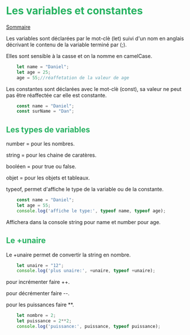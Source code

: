 
# <div style="color: #26B260">**Les variables et constantes**</div>

[Sommaire](./00-Sommaire.md)

Les variables sont déclarées par le mot-clè (let) suivi d'un nom en anglais décrivant le contenu de la variable terminé par (;).

Elles sont sensible à la casse et on la nomme en camelCase.

```javascript
    let name = "Daniel";
    let age = 25;
    age = 55;//réaffetation de la valeur de age
```

Les constantes sont déclarées avec le mot-clè (const), sa valeur ne peut pas être réaffectée car elle est constante.

```javascript
    const name = "Daniel";
    const surName = "Dan";

```

## <div style="color: #26B260">**Les types de variables**</div>

number = pour les nombres.

string = pour les chaine de caratères.

booléen = pour true ou false.

objet = pour les objets et tableaux.

typeof, permet d'affiche le type de la variable ou de la constante.

```javascript
    const name = "Daniel";
    let age = 55;
    console.log('affiche le type:', typeof name, typeof age);
```

Affichera dans la console string pour name et number pour age.

## <div style="color: #26B260">**Le +unaire**</div>

Le +unaire permet de convertir la string en nombre.

```javascript
    let unaire = "12";
    console.log('plus unaire:', +unaire, typeof +unaire);
```

pour incrémenter faire ++.

pour décrémenter faire --.

pour les puissances faire **.

```javascript
    let nombre = 2;
    let puissance = 2**2;
    console.log('puissance:', puissance, typeof puissance);
```
